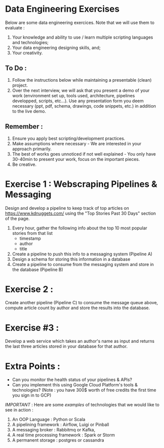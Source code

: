 # Data Engineering Exercises

Below are some data engineering exercices. Note that we will use them to evaluate : 
1. Your knowledge and ability to use / learn multiple scripting languages and technologies;
2. Your data engineering designing skills, and;
3. Your creativity.

## To Do : 
1. Follow the instructions below while maintaining a presentable (clean) project. 
2. Over the next interview, we will ask that you present a demo of your work (environment set up, tools used, architecture, pipelines developped, scripts, etc...).
Use any presentation form you deem necessary (ppt, pdf, schema, drawings, code snippets, etc.) in addition to the live demo.

## Remember : 
1. Ensure you apply best scripting/development practices.
2. Make assumptions where necessary - We are interested in your approach primarily.
3. The best of works goes unnoticed if not well explained - You only have 30-40min to present your work, focus on the important pieces.
4. Be creative.

# Exercise 1 : Webscraping Pipelines & Messaging

Design and develop a pipeline to keep track of top articles on https://www.kdnuggets.com/ using the "Top Stories Past 30 Days" section of the page. 
1. Every hour, gather the following info about the top 10 most popular stories from that list
    * timestamp
    * author
    * title
2. Create a pipeline to push this info to a messaging system (Pipeline A)
3. Design a schema for storing this information in a database
4. Create a pipeline to consume from the messaging system and store in the database (Pipeline B)

# Exercise 2 : 
Create another pipeline (Pipeline C) to consume the message queue above, compute article count by author and store the results into the database.

# Exercise #3 : 
Develop a web service which takes an author's name as input and returns the last three articles stored in your database for that author.

# Extra Points : 
* Can you monitor the health status of your pipelines & APIs?
* Can you implement this using Google Cloud Platform's tools & technologies? (Note : you have 300$ worth of free credits the first time you sign in to GCP)

*IMPORTANT* : Here are some *examples* of technologies that we would like to see in action :
1. An OOP Language : Python or Scala
2. A pipelining framework : Airflow, Luigi or Pinball
3. A messaging broker : Rabbitmq or Kafka,
4. A real time processing framework : Spark or Storm
5. A permanent storage : postgres or cassandra
